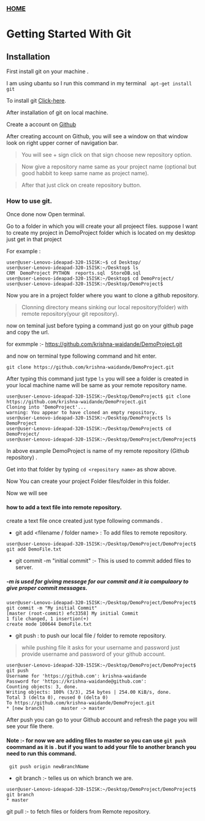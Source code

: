 ### [HOME](https://krishna-waidande-dev.github.io/krishna-waidande.github.io/)

# Getting Started With Git

## Installation

First install git on your machine .

I am using ubantu so I run this command in my terminal
``` apt-get install git```


To install git [Click-here](https://git-scm.com/download/linux).

After installation of git on local machine.

Create a account on [Github](https://github.com)

After creating account on Github, you will see a window on that window look on right upper corner of navigation bar.

> You will see + sign click on that sign choose new repository option.


> Now give a repository name same as your project name (optional but good habbit to keep same name as project name).


> After that just click on create repository button.

### How to use git.

Once done now Open terminal.


Go to a folder in which you will create your all projeect files.
suppose I want to create my project in DemoProject folder which is located on my desktop just get in that project


For example : 

```
user@user-Lenovo-ideapad-320-15ISK:~$ cd Desktop/
user@user-Lenovo-ideapad-320-15ISK:~/Desktop$ ls
CRM  DemoProject PYTHON  reports.sql  StoreDB.sql
user@user-Lenovo-ideapad-320-15ISK:~/Desktop$ cd DemoProject/
user@user-Lenovo-ideapad-320-15ISK:~/Desktop/DemoProject$ 
```

Now you are in a project folder where you want to clone a github repository.

> Clonning directory means sinking our local repository(folder) with remote repository(your git repository).

now on teminal just before typing a command just go on your github page and copy the url.

for exmmple :- https://github.com/krishna-waidande/DemoProject.git


and now on terminal type following command and hit enter.

```
git clone https://github.com/krishna-waidande/DemoProject.git

```
After typing this command just type ```ls``` you will see a folder is created in your local machine name will be same as your remote repository name. 

```
user@user-Lenovo-ideapad-320-15ISK:~/Desktop/DemoProject$ git clone https://github.com/krishna-waidande/DemoProject.git
Cloning into 'DemoProject'...
warning: You appear to have cloned an empty repository.
user@user-Lenovo-ideapad-320-15ISK:~/Desktop/DemoProject$ ls
DemoProject
user@user-Lenovo-ideapad-320-15ISK:~/Desktop/DemoProject$ cd DemoProject/
user@user-Lenovo-ideapad-320-15ISK:~/Desktop/DemoProject/DemoProject$ 

```

  In above example DemoProject is name of my remote repository (Github repository) . 

  Get into that folder by typing ```cd <repository name>``` as show above.
  
  Now You can create your project Folder files/folder in this folder.
  
  Now we will see 
  #### how to add a text file into remote repository.
  
  create a text file once created just type following commands .
  
  +  git add <filename / folder name> : To add files to remote repository.
  ```
  user@user-Lenovo-ideapad-320-15ISK:~/Desktop/DemoProject/DemoProject$ git add DemoFile.txt
  ```
  
  + git commit -m "initial commit" :- This is used to commit added files to server.
  
  
  ##### -m is used for givimg messege for our commit and it ia compulaory to give proper commit messages.
  
  
   ```
  user@user-Lenovo-ideapad-320-15ISK:~/Desktop/DemoProject/DemoProject$ git commit -m "My initial Commit"
  [master (root-commit) efc3358] My initial Commit
  1 file changed, 1 insertion(+)
  create mode 100644 DemoFile.txt
  ```
  
  + git push : to push our local file / folder to remote repository.
  
  > while pushing file it asks for your username and password just provide username and password of your github account.
  
  ```
  user@user-Lenovo-ideapad-320-15ISK:~/Desktop/DemoProject/DemoProject$ git push
  Username for 'https://github.com': krishna-waidande
  Password for 'https://krishna-waidande@github.com': 
  Counting objects: 3, done.
  Writing objects: 100% (3/3), 254 bytes | 254.00 KiB/s, done.
  Total 3 (delta 0), reused 0 (delta 0)
  To https://github.com/krishna-waidande/DemoProject.git
  * [new branch]      master -> master
  ```
  After push you can go to your Github  account and refresh the page you will see your file there. 
  
  
  #### Note :- for now we are adding files to master so you can use ```git push``` coommand as it is . but if you want to add your file to another branch you need to run this command.
  ``` git push origin newBranchName```
  
  
  
  + git branch :- telles us on which branch we are.
  ``` 
  user@user-Lenovo-ideapad-320-15ISK:~/Desktop/DemoProject/DemoProject$ git branch
  * master
  ```
  
  git pull :- to fetch files or folders from Remote repository. 
